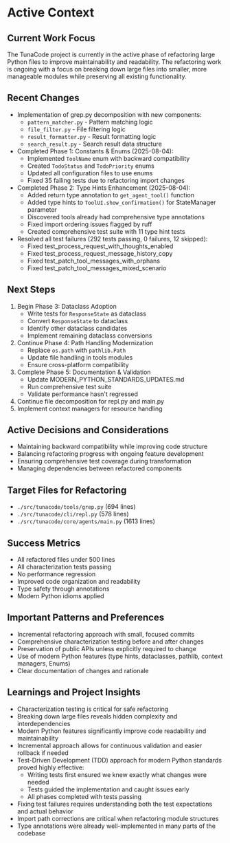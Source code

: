 # Active Context

## Current Work Focus
The TunaCode project is currently in the active phase of refactoring large Python files to improve maintainability and readability. The refactoring work is ongoing with a focus on breaking down large files into smaller, more manageable modules while preserving all existing functionality.

## Recent Changes
- Implementation of grep.py decomposition with new components:
  - `pattern_matcher.py` - Pattern matching logic
  - `file_filter.py` - File filtering logic
  - `result_formatter.py` - Result formatting logic
  - `search_result.py` - Search result data structure
- Completed Phase 1: Constants & Enums (2025-08-04):
  - Implemented `ToolName` enum with backward compatibility
  - Created `TodoStatus` and `TodoPriority` enums
  - Updated all configuration files to use enums
  - Fixed 35 failing tests due to refactoring import changes
- Completed Phase 2: Type Hints Enhancement (2025-08-04):
  - Added return type annotation to `get_agent_tool()` function
  - Added type hints to `ToolUI.show_confirmation()` for StateManager parameter
  - Discovered tools already had comprehensive type annotations
  - Fixed import ordering issues flagged by ruff
  - Created comprehensive test suite with 11 type hint tests
- Resolved all test failures (292 tests passing, 0 failures, 12 skipped):
  - Fixed test_process_request_with_thoughts_enabled
  - Fixed test_process_request_message_history_copy
  - Fixed test_patch_tool_messages_with_orphans
  - Fixed test_patch_tool_messages_mixed_scenario

## Next Steps
1. Begin Phase 3: Dataclass Adoption
   - Write tests for `ResponseState` as dataclass
   - Convert `ResponseState` to dataclass
   - Identify other dataclass candidates
   - Implement remaining dataclass conversions
2. Continue Phase 4: Path Handling Modernization
   - Replace `os.path` with `pathlib.Path`
   - Update file handling in tools modules
   - Ensure cross-platform compatibility
3. Complete Phase 5: Documentation & Validation
   - Update MODERN_PYTHON_STANDARDS_UPDATES.md
   - Run comprehensive test suite
   - Validate performance hasn't regressed
4. Continue file decomposition for repl.py and main.py
5. Implement context managers for resource handling

## Active Decisions and Considerations
- Maintaining backward compatibility while improving code structure
- Balancing refactoring progress with ongoing feature development
- Ensuring comprehensive test coverage during transformation
- Managing dependencies between refactored components

## Target Files for Refactoring
- `./src/tunacode/tools/grep.py` (694 lines)
- `./src/tunacode/cli/repl.py` (578 lines)  
- `./src/tunacode/core/agents/main.py` (1613 lines)

## Success Metrics
- All refactored files under 500 lines
- All characterization tests passing
- No performance regression
- Improved code organization and readability
- Type safety through annotations
- Modern Python idioms applied

## Important Patterns and Preferences
- Incremental refactoring approach with small, focused commits
- Comprehensive characterization testing before and after changes
- Preservation of public APIs unless explicitly required to change
- Use of modern Python features (type hints, dataclasses, pathlib, context managers, Enums)
- Clear documentation of changes and rationale

## Learnings and Project Insights
- Characterization testing is critical for safe refactoring
- Breaking down large files reveals hidden complexity and interdependencies
- Modern Python features significantly improve code readability and maintainability
- Incremental approach allows for continuous validation and easier rollback if needed
- Test-Driven Development (TDD) approach for modern Python standards proved highly effective:
  - Writing tests first ensured we knew exactly what changes were needed
  - Tests guided the implementation and caught issues early
  - All phases completed with tests passing
- Fixing test failures requires understanding both the test expectations and actual behavior
- Import path corrections are critical when refactoring module structures
- Type annotations were already well-implemented in many parts of the codebase